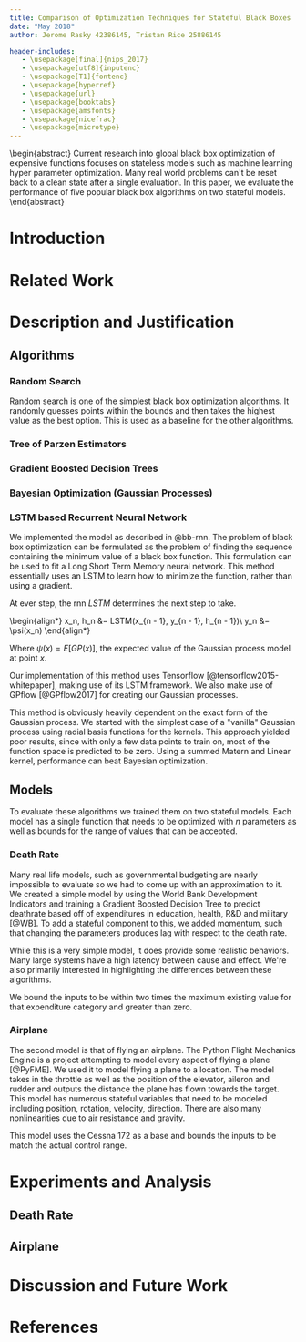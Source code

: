 ```yaml
---
title: Comparison of Optimization Techniques for Stateful Black Boxes
date: "May 2018"
author: Jerome Rasky 42386145, Tristan Rice 25886145

header-includes:
   - \usepackage[final]{nips_2017}
   - \usepackage[utf8]{inputenc}
   - \usepackage[T1]{fontenc}
   - \usepackage{hyperref}
   - \usepackage{url}
   - \usepackage{booktabs}
   - \usepackage{amsfonts}
   - \usepackage{nicefrac}
   - \usepackage{microtype}
---
```


\begin{abstract}
Current research into global black box optimization of expensive functions
focuses on stateless models such as machine learning hyper parameter
optimization. Many real world problems can't be reset back to a clean state
after a single evaluation. In this paper, we evaluate the performance of five
popular black box algorithms on two stateful models.
\end{abstract}

# Introduction

# Related Work

# Description and Justification

## Algorithms

### Random Search

Random search is one of the simplest black box optimization algorithms. It
randomly guesses points within the bounds and then takes the highest value as
the best option. This is used as a baseline for the other algorithms.

### Tree of Parzen Estimators

### Gradient Boosted Decision Trees

### Bayesian Optimization (Gaussian Processes)

### LSTM based Recurrent Neural Network

We implemented the model as described in @bb-rnn. The problem
 of 
black box 
optimization can be formulated as the problem of finding the sequence 
containing the minimum value of a black box function. This formulation can be
used to fit a Long Short Term Memory neural network. This method essentially 
uses an LSTM to learn how to minimize the function, rather than using a 
gradient.

At ever step, the rnn $LSTM$ determines the next step to take.

\begin{align*}
x_n, h_n &= LSTM(x_{n - 1}, y_{n - 1}, h_{n - 1})\\
y_n &= \psi(x_n)
\end{align*}

Where $\psi(x) = E[GP(x)]$, the expected value of the Gaussian process model at
point $x$.

Our implementation of this method uses Tensorflow 
[@tensorflow2015-whitepaper], making use of its LSTM framework. We also 
make use of GPflow [@GPflow2017] for creating our Gaussian processes.

This method is obviously heavily dependent on the exact form of the Gaussian 
process. We started with the simplest case of a "vanilla" Gaussian process using
radial basis functions for the kernels. This approach yielded poor results, 
since with only a few data points to train on, most of the function space is 
predicted to be zero. Using a summed Matern and Linear kernel, performance can
beat Bayesian optimization.

## Models

To evaluate these algorithms we trained them on two stateful models. Each model
has a single function that needs to be optimized with $n$ parameters as well as
bounds for the range of values that can be accepted.

### Death Rate

Many real life models, such as governmental budgeting are nearly impossible to
evaluate so we had to come up with an approximation to it. We created a simple
model by using the World Bank Development Indicators and training a Gradient
Boosted Decision Tree to predict deathrate based off of expenditures in
education, health, R&D and military [@WB]. To add a stateful component to this,
we added momentum, such that changing the parameters produces lag with respect
to the death rate.

While this is a very simple model, it does provide some realistic behaviors.
Many large systems have a high latency between cause and effect. We're also
primarily interested in highlighting the differences between these algorithms.

We bound the inputs to be within two times the maximum existing value for that
expenditure category and greater than zero.

### Airplane

The second model is that of flying an airplane. The Python Flight Mechanics
Engine is a project attempting to model every aspect of flying a plane [@PyFME].
We used it to model flying a plane to a location. The model takes in the
throttle as well as the position of the elevator, aileron and rudder and outputs
the distance the plane has flown towards the target. This model has numerous
stateful variables that need to be modeled including position, rotation,
velocity, direction. There are also many nonlinearities due to air resistance
and gravity.

This model uses the Cessna 172 as a base and bounds the inputs to be match the
actual control range.

# Experiments and Analysis

## Death Rate

## Airplane

# Discussion and Future Work

# References
